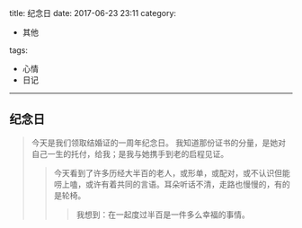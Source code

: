 title: 纪念日
date: 2017-06-23 23:11
category: 

- 其他

tags: 

- 心情
- 日记

---

## 纪念日

> 今天是我们领取结婚证的一周年纪念日。 我知道那份证书的分量，是她对自己一生的托付，给我；是我与她携手到老的启程见证。
>
> > 今天看到了许多历经大半百的老人，或形单，或配对，或不认识但能唠上嗑，或许有着共同的言语。耳朵听话不清，走路也慢慢的，有的是轮椅。 
> >
> > > 我想到：在一起度过半百是一件多么幸福的事情。

